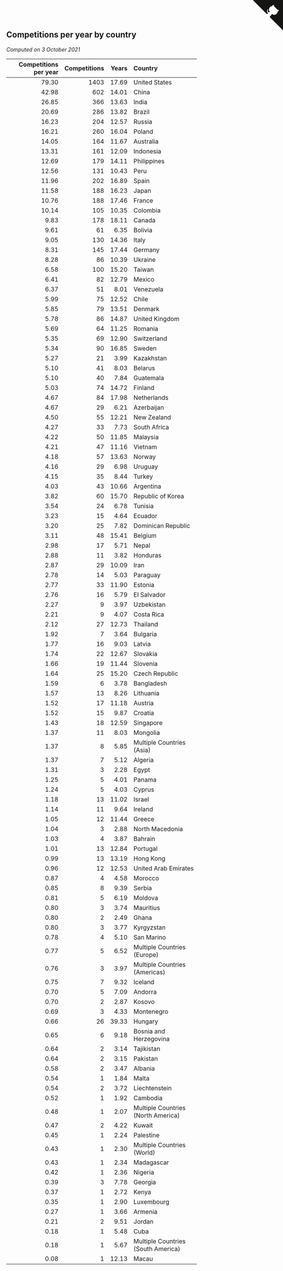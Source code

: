 ## Competitions per year by country

*Computed on  3 October 2021*

| Competitions per year | Competitions | Years | Country |
| ---: | ---: | ---: | :--- |
| 79.30 | 1403 | 17.69 | United States |
| 42.98 | 602 | 14.01 | China |
| 26.85 | 366 | 13.63 | India |
| 20.69 | 286 | 13.82 | Brazil |
| 16.23 | 204 | 12.57 | Russia |
| 16.21 | 260 | 16.04 | Poland |
| 14.05 | 164 | 11.67 | Australia |
| 13.31 | 161 | 12.09 | Indonesia |
| 12.69 | 179 | 14.11 | Philippines |
| 12.56 | 131 | 10.43 | Peru |
| 11.96 | 202 | 16.89 | Spain |
| 11.58 | 188 | 16.23 | Japan |
| 10.76 | 188 | 17.46 | France |
| 10.14 | 105 | 10.35 | Colombia |
| 9.83 | 178 | 18.11 | Canada |
| 9.61 | 61 | 6.35 | Bolivia |
| 9.05 | 130 | 14.36 | Italy |
| 8.31 | 145 | 17.44 | Germany |
| 8.28 | 86 | 10.39 | Ukraine |
| 6.58 | 100 | 15.20 | Taiwan |
| 6.41 | 82 | 12.79 | Mexico |
| 6.37 | 51 | 8.01 | Venezuela |
| 5.99 | 75 | 12.52 | Chile |
| 5.85 | 79 | 13.51 | Denmark |
| 5.78 | 86 | 14.87 | United Kingdom |
| 5.69 | 64 | 11.25 | Romania |
| 5.35 | 69 | 12.90 | Switzerland |
| 5.34 | 90 | 16.85 | Sweden |
| 5.27 | 21 | 3.99 | Kazakhstan |
| 5.10 | 41 | 8.03 | Belarus |
| 5.10 | 40 | 7.84 | Guatemala |
| 5.03 | 74 | 14.72 | Finland |
| 4.67 | 84 | 17.98 | Netherlands |
| 4.67 | 29 | 6.21 | Azerbaijan |
| 4.50 | 55 | 12.21 | New Zealand |
| 4.27 | 33 | 7.73 | South Africa |
| 4.22 | 50 | 11.85 | Malaysia |
| 4.21 | 47 | 11.16 | Vietnam |
| 4.18 | 57 | 13.63 | Norway |
| 4.16 | 29 | 6.98 | Uruguay |
| 4.15 | 35 | 8.44 | Turkey |
| 4.03 | 43 | 10.66 | Argentina |
| 3.82 | 60 | 15.70 | Republic of Korea |
| 3.54 | 24 | 6.78 | Tunisia |
| 3.23 | 15 | 4.64 | Ecuador |
| 3.20 | 25 | 7.82 | Dominican Republic |
| 3.11 | 48 | 15.41 | Belgium |
| 2.98 | 17 | 5.71 | Nepal |
| 2.88 | 11 | 3.82 | Honduras |
| 2.87 | 29 | 10.09 | Iran |
| 2.78 | 14 | 5.03 | Paraguay |
| 2.77 | 33 | 11.90 | Estonia |
| 2.76 | 16 | 5.79 | El Salvador |
| 2.27 | 9 | 3.97 | Uzbekistan |
| 2.21 | 9 | 4.07 | Costa Rica |
| 2.12 | 27 | 12.73 | Thailand |
| 1.92 | 7 | 3.64 | Bulgaria |
| 1.77 | 16 | 9.03 | Latvia |
| 1.74 | 22 | 12.67 | Slovakia |
| 1.66 | 19 | 11.44 | Slovenia |
| 1.64 | 25 | 15.20 | Czech Republic |
| 1.59 | 6 | 3.78 | Bangladesh |
| 1.57 | 13 | 8.26 | Lithuania |
| 1.52 | 17 | 11.18 | Austria |
| 1.52 | 15 | 9.87 | Croatia |
| 1.43 | 18 | 12.59 | Singapore |
| 1.37 | 11 | 8.03 | Mongolia |
| 1.37 | 8 | 5.85 | Multiple Countries (Asia) |
| 1.37 | 7 | 5.12 | Algeria |
| 1.31 | 3 | 2.28 | Egypt |
| 1.25 | 5 | 4.01 | Panama |
| 1.24 | 5 | 4.03 | Cyprus |
| 1.18 | 13 | 11.02 | Israel |
| 1.14 | 11 | 9.64 | Ireland |
| 1.05 | 12 | 11.44 | Greece |
| 1.04 | 3 | 2.88 | North Macedonia |
| 1.03 | 4 | 3.87 | Bahrain |
| 1.01 | 13 | 12.84 | Portugal |
| 0.99 | 13 | 13.19 | Hong Kong |
| 0.96 | 12 | 12.53 | United Arab Emirates |
| 0.87 | 4 | 4.58 | Morocco |
| 0.85 | 8 | 9.39 | Serbia |
| 0.81 | 5 | 6.19 | Moldova |
| 0.80 | 3 | 3.74 | Mauritius |
| 0.80 | 2 | 2.49 | Ghana |
| 0.80 | 3 | 3.77 | Kyrgyzstan |
| 0.78 | 4 | 5.10 | San Marino |
| 0.77 | 5 | 6.52 | Multiple Countries (Europe) |
| 0.76 | 3 | 3.97 | Multiple Countries (Americas) |
| 0.75 | 7 | 9.32 | Iceland |
| 0.70 | 5 | 7.09 | Andorra |
| 0.70 | 2 | 2.87 | Kosovo |
| 0.69 | 3 | 4.33 | Montenegro |
| 0.66 | 26 | 39.33 | Hungary |
| 0.65 | 6 | 9.18 | Bosnia and Herzegovina |
| 0.64 | 2 | 3.14 | Tajikistan |
| 0.64 | 2 | 3.15 | Pakistan |
| 0.58 | 2 | 3.47 | Albania |
| 0.54 | 1 | 1.84 | Malta |
| 0.54 | 2 | 3.72 | Liechtenstein |
| 0.52 | 1 | 1.92 | Cambodia |
| 0.48 | 1 | 2.07 | Multiple Countries (North America) |
| 0.47 | 2 | 4.22 | Kuwait |
| 0.45 | 1 | 2.24 | Palestine |
| 0.43 | 1 | 2.30 | Multiple Countries (World) |
| 0.43 | 1 | 2.34 | Madagascar |
| 0.42 | 1 | 2.36 | Nigeria |
| 0.39 | 3 | 7.78 | Georgia |
| 0.37 | 1 | 2.72 | Kenya |
| 0.35 | 1 | 2.90 | Luxembourg |
| 0.27 | 1 | 3.66 | Armenia |
| 0.21 | 2 | 9.51 | Jordan |
| 0.18 | 1 | 5.48 | Cuba |
| 0.18 | 1 | 5.67 | Multiple Countries (South America) |
| 0.08 | 1 | 12.13 | Macau |


<a href="https://github.com/jonatanklosko/wca_statistics" class="github-corner" aria-label="View source on Github"><svg width="80" height="80" viewBox="0 0 250 250" style="fill:#151513; color:#fff; position: absolute; top: 0; border: 0; right: 0;" aria-hidden="true"><path d="M0,0 L115,115 L130,115 L142,142 L250,250 L250,0 Z"></path><path d="M128.3,109.0 C113.8,99.7 119.0,89.6 119.0,89.6 C122.0,82.7 120.5,78.6 120.5,78.6 C119.2,72.0 123.4,76.3 123.4,76.3 C127.3,80.9 125.5,87.3 125.5,87.3 C122.9,97.6 130.6,101.9 134.4,103.2" fill="currentColor" style="transform-origin: 130px 106px;" class="octo-arm"></path><path d="M115.0,115.0 C114.9,115.1 118.7,116.5 119.8,115.4 L133.7,101.6 C136.9,99.2 139.9,98.4 142.2,98.6 C133.8,88.0 127.5,74.4 143.8,58.0 C148.5,53.4 154.0,51.2 159.7,51.0 C160.3,49.4 163.2,43.6 171.4,40.1 C171.4,40.1 176.1,42.5 178.8,56.2 C183.1,58.6 187.2,61.8 190.9,65.4 C194.5,69.0 197.7,73.2 200.1,77.6 C213.8,80.2 216.3,84.9 216.3,84.9 C212.7,93.1 206.9,96.0 205.4,96.6 C205.1,102.4 203.0,107.8 198.3,112.5 C181.9,128.9 168.3,122.5 157.7,114.1 C157.9,116.9 156.7,120.9 152.7,124.9 L141.0,136.5 C139.8,137.7 141.6,141.9 141.8,141.8 Z" fill="currentColor" class="octo-body"></path></svg></a><style>.github-corner:hover .octo-arm{animation:octocat-wave 560ms ease-in-out}@keyframes octocat-wave{0%,100%{transform:rotate(0)}20%,60%{transform:rotate(-25deg)}40%,80%{transform:rotate(10deg)}}@media (max-width:500px){.github-corner:hover .octo-arm{animation:none}.github-corner .octo-arm{animation:octocat-wave 560ms ease-in-out}}</style>
